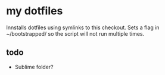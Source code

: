 my dotfiles
===========

Innstalls dotfiles using symlinks to this checkout. Sets a flag in 
~/bootstrapped/ so the script will not run multiple times.


todo
----

* Sublime folder?
